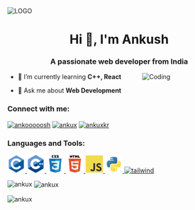 ![LOGO](https://giffiles.alphacoders.com/212/212816.gif)
<h1 align="center">Hi 👋, I'm Ankush</h1>
<h3 align="center">A passionate web developer from India</h3>
<img align="right" alt="Coding" width="200"  src="https://www.icegif.com/wp-content/uploads/icegif-1222.gif">


- 🌱 I’m currently learning **C++, React**

- 💬 Ask me about **Web Development**

<h3 align="left">Connect with me:</h3>
<p align="left">
<a href="https://twitter.com/ankooooosh" target="blank"><img align="center" src="https://raw.githubusercontent.com/rahuldkjain/github-profile-readme-generator/master/src/images/icons/Social/twitter.svg" alt="ankooooosh" height="30" width="40" /></a>
<a href="https://linkedin.com/in/ankux" target="blank"><img align="center" src="https://raw.githubusercontent.com/rahuldkjain/github-profile-readme-generator/master/src/images/icons/Social/linked-in-alt.svg" alt="ankux" height="30" width="40" /></a>
<a href="https://www.leetcode.com/ankuxkr" target="blank"><img align="center" src="https://raw.githubusercontent.com/rahuldkjain/github-profile-readme-generator/master/src/images/icons/Social/leet-code.svg" alt="ankuxkr" height="30" width="40" /></a>
</p>

<h3 align="left">Languages and Tools:</h3>
<p align="left"> <a href="https://www.cprogramming.com/" target="_blank" rel="noreferrer"> <img src="https://raw.githubusercontent.com/devicons/devicon/master/icons/c/c-original.svg" alt="c" width="40" height="40"/> </a> <a href="https://www.w3schools.com/cpp/" target="_blank" rel="noreferrer"> <img src="https://raw.githubusercontent.com/devicons/devicon/master/icons/cplusplus/cplusplus-original.svg" alt="cplusplus" width="40" height="40"/> </a> <a href="https://www.w3schools.com/css/" target="_blank" rel="noreferrer"> <img src="https://raw.githubusercontent.com/devicons/devicon/master/icons/css3/css3-original-wordmark.svg" alt="css3" width="40" height="40"/> </a> <a href="https://www.w3.org/html/" target="_blank" rel="noreferrer"> <img src="https://raw.githubusercontent.com/devicons/devicon/master/icons/html5/html5-original-wordmark.svg" alt="html5" width="40" height="40"/> </a> <a href="https://developer.mozilla.org/en-US/docs/Web/JavaScript" target="_blank" rel="noreferrer"> <img src="https://raw.githubusercontent.com/devicons/devicon/master/icons/javascript/javascript-original.svg" alt="javascript" width="40" height="40"/> </a> <a href="https://www.python.org" target="_blank" rel="noreferrer"> <img src="https://raw.githubusercontent.com/devicons/devicon/master/icons/python/python-original.svg" alt="python" width="40" height="40"/> </a> <a href="https://tailwindcss.com/" target="_blank" rel="noreferrer"> <img src="https://www.vectorlogo.zone/logos/tailwindcss/tailwindcss-icon.svg" alt="tailwind" width="40" height="40"/> </a> </p>

<p><img align="left" src="https://github-readme-stats.vercel.app/api/top-langs?username=ankux&show_icons=true&locale=en&layout=compact" alt="ankux" /></p>

<p>&nbsp;<img align="center" src="https://github-readme-stats.vercel.app/api?username=ankux&show_icons=true&locale=en" alt="ankux" /></p>

<p><img align="center" src="https://github-readme-streak-stats.herokuapp.com/?user=ankux&" alt="ankux" /></p>

